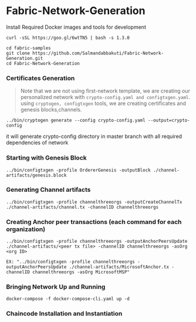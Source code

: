 # Fabric-Network-Generation

Install Required Docker images and tools for development

```
curl -sSL https://goo.gl/6wtTN5 | bash -s 1.3.0
```

```
cd fabric-samples
git clone https://github.com/Salmandabbakuti/Fabric-Network-Generation.git
cd Fabric-Network-Generation
```

### Certificates Generation

>Note that we are not using first-network template, we are creating our personalized network with ```crypto-config.yaml and configtxgen.yaml```. using ```cryptogen, configtxgen``` tools, we are creating certificates and genesis blocks,channels.

```
../bin/cryptogen generate --config crypto-config.yaml --output=crypto-config

```
it will generate crypto-config directory in master branch with all required dependencies of network

### Starting with Genesis Block

```
../bin/configtxgen -profile OrdererGenesis -outputBlock ./channel-artifacts/genesis.block

```
### Generating Channel artifacts
```
../bin/configtxgen -profile channelthreeorgs -outputCreateChannelTx ./channel-artifacts/channel.tx -channelID channelthreeorgs
```

### Creating Anchor peer transactions (each command for each organization)

```
../bin/configtxgen -profile channelthreeorgs -outputAnchorPeersUpdate ./channel-artifacts/<peer tx file> -channelID channelthreeorgs -asOrg <org ID>

EX: "../bin/configtxgen -profile channelthreeorgs -outputAnchorPeersUpdate ./channel-artifacts/MicrosoftAnchor.tx -channelID channelthreeorgs -asOrg MicrosoftMSP"
```

### Bringing Network Up and Running

```
docker-compose -f docker-compose-cli.yaml up -d
```

### Chaincode Installation and Instantiation


